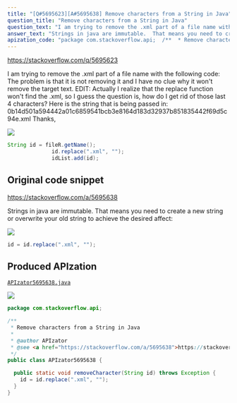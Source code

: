 ```yaml
---
title: "[Q#5695623][A#5695638] Remove characters from a String in Java"
question_title: "Remove characters from a String in Java"
question_text: "I am trying to remove the .xml part of a file name with the following code: The problem is that it is not removing it and I have no clue why it won't remove the target text. EDIT: Actually I realize that the replace function won't find the .xml, so I guess the question is, how do I get rid of those last 4 characters? Here is the string that is being passed in: 0b14d501a594442a01c6859541bcb3e8164d183d32937b851835442f69d5c94e.xml Thanks,"
answer_text: "Strings in java are immutable.  That means you need to create a new string or overwrite your old string to achieve the desired affect:"
apization_code: "package com.stackoverflow.api;  /**  * Remove characters from a String in Java  *  * @author APIzator  * @see <a href=\"https://stackoverflow.com/a/5695638\">https://stackoverflow.com/a/5695638</a>  */ public class APIzator5695638 {    public static void removeCharacter(String id) throws Exception {     id = id.replace(\".xml\", \"\");   } }"
---
```


https://stackoverflow.com/q/5695623

I am trying to remove the .xml part of a file name with the following code:
The problem is that it is not removing it and I have no clue why it won&#x27;t remove the target text.
EDIT: Actually I realize that the replace function won&#x27;t find the .xml, so I guess the question is, how do I get rid of those last 4 characters?
Here is the string that is being passed in:
0b14d501a594442a01c6859541bcb3e8164d183d32937b851835442f69d5c94e.xml
Thanks,


<div class="code-logo"><img src="/stackoverflow.png" /></div>

```java
String id = fileR.getName();
              id.replace(".xml", "");
              idList.add(id);
```


## Original code snippet

https://stackoverflow.com/a/5695638

Strings in java are immutable.  That means you need to create a new string or overwrite your old string to achieve the desired affect:

<div class="code-logo"><img src="/stackoverflow.png" /></div>

```java
id = id.replace(".xml", "");
```

## Produced APIzation

[`APIzator5695638.java`](https://github.com/pasqualesalza/apization-temp/raw/main/data/search/APIzator5695638.java)

<div class="code-logo"><img src="/apizator.png" /></div>

```java
package com.stackoverflow.api;

/**
 * Remove characters from a String in Java
 *
 * @author APIzator
 * @see <a href="https://stackoverflow.com/a/5695638">https://stackoverflow.com/a/5695638</a>
 */
public class APIzator5695638 {

  public static void removeCharacter(String id) throws Exception {
    id = id.replace(".xml", "");
  }
}

```